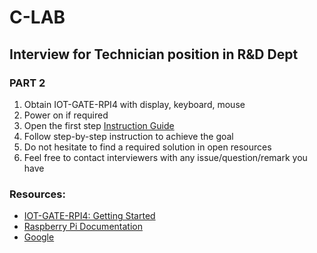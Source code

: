 # C-LAB
## Interview for Technician position in R&D Dept
### PART 2

1. Obtain IOT-GATE-RPI4 with display, keyboard, mouse
3. Power on if required
4. Open the first step [Instruction Guide](https://github.com/compulab-yokneam/Documentation/blob/master/new_employee_training/interview/technician/task-02.md)
5. Follow step-by-step instruction to achieve the goal
6. Do not hesitate to find a required solution in open resources
7. Feel free to contact interviewers with any issue/question/remark you have

### Resources:
* [IOT-GATE-RPI4: Getting Started](http://192.168.10.106/mediawiki/index.php/IOT-GATE-RPI4:_Getting_Started)
* [Raspberry Pi Documentation](https://www.raspberrypi.com/documentation/computers/raspberry-pi.html)
* [Google](https://www.google.com/)
